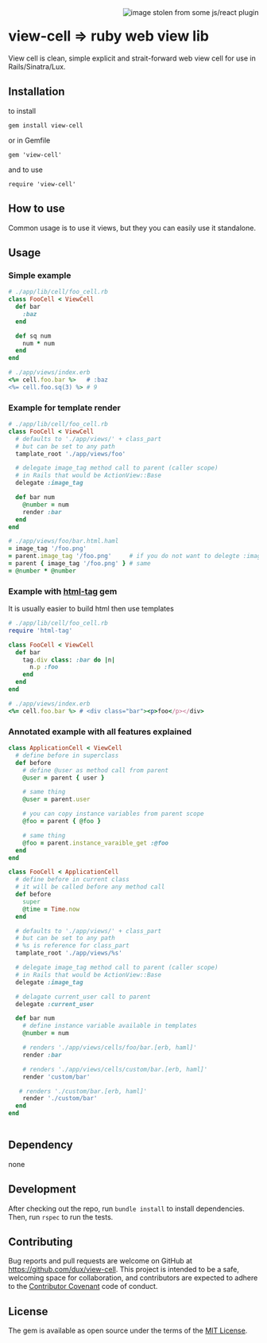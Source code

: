 <img src="https://i.imgur.com/nQ7iNPy.png" align="right" title="image stolen from some js/react plugin"/>

# view-cell => ruby web view lib

View cell is clean, simple explicit and strait-forward web view cell for use in Rails/Sinatra/Lux.

## Installation

to install

`gem install view-cell`

or in Gemfile

`gem 'view-cell'`

and to use

`require 'view-cell'`

## How to use

Common usage is to use it views, but they you can easily use it standalone.

## Usage

### Simple example

```ruby
# ./app/lib/cell/foo_cell.rb
class FooCell < ViewCell
  def bar
    :baz
  end

  def sq num
    num * num
  end
end

# ./app/views/index.erb
<%= cell.foo.bar %>   # :baz
<%= cell.foo.sq(3) %> # 9
```

### Example for template render

```ruby
# ./app/lib/cell/foo_cell.rb
class FooCell < ViewCell
  # defaults to './app/views/' + class_part
  # but can be set to any path
  tamplate_root './app/views/foo'

  # delegate image_tag method call to parent (caller scope)
  # in Rails that would be ActionView::Base
  delegate :image_tag

  def bar num
    @number = num
    render :bar
  end
end

# ./app/views/foo/bar.html.haml
= image_tag '/foo.png'
= parent.image_tag '/foo.png'     # if you do not want to delegte :image_tag
= parent { image_tag '/foo.png' } # same
= @number * @number

```

### Example with <a href="https://github.com/dux/html-tag">html-tag</a> gem

It is usually easier to build html then use templates

```ruby
# ./app/lib/cell/foo_cell.rb
require 'html-tag'

class FooCell < ViewCell
  def bar
    tag.div class: :bar do |n|
      n.p :foo
    end
  end
end

# ./app/views/index.erb
<%= cell.foo.bar %> # <div class="bar"><p>foo</p></div>
```


### Annotated example with all features explained

```ruby
class ApplicationCell < ViewCell
  # define before in superclass
  def before
    # define @user as method call from parent
    @user = parent { user }

    # same thing
    @user = parent.user

    # you can copy instance variables from parent scope
    @foo = parent { @foo }

    # same thing
    @foo = parent.instance_varaible_get :@foo
  end
end

class FooCell < ApplicationCell
  # define before in current class
  # it will be called before any method call
  def before
    super
    @time = Time.now
  end

  # defaults to './app/views/' + class_part
  # but can be set to any path
  # %s is reference for class_part
  tamplate_root './app/views/%s'

  # delegate image_tag method call to parent (caller scope)
  # in Rails that would be ActionView::Base
  delegate :image_tag

  # delagate current_user call to parent
  delegate :current_user

  def bar num
    # define instance variable available in templates
    @number = num

    # renders './app/views/cells/foo/bar.[erb, haml]'
    render :bar

    # renders './app/views/cells/custom/bar.[erb, haml]'
    render 'custom/bar'

   # renders './custom/bar.[erb, haml]'
    render './custom/bar'
  end
end



```

## Dependency

none

## Development

After checking out the repo, run `bundle install` to install dependencies. Then, run `rspec` to run the tests.

## Contributing

Bug reports and pull requests are welcome on GitHub at https://github.com/dux/view-cell.
This project is intended to be a safe, welcoming space for collaboration, and contributors are expected to adhere to the
[Contributor Covenant](http://contributor-covenant.org) code of conduct.

## License

The gem is available as open source under the terms of the [MIT License](https://opensource.org/licenses/MIT).
